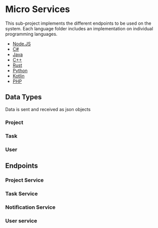 # Micro Services

This sub-project implements the different endpoints to be used on the system. Each language folder includes an implementation on individual programming languages. 

- [Node.JS](./nodejs/README.md)
- [C#](./csharp/README.md)
- [Java](./java/README.md)
- [C++](./cpp/README.md)
- [Rust](./rust/README.md)
- [Python](./python/README.md)
- [Kotlin](./kotlin/README.md)
- [PHP](./php/README.md)

## Data Types
Data is sent and received as json objects

### Project
### Task
### User

## Endpoints

### Project Service
### Task Service
### Notification Service
### User service


